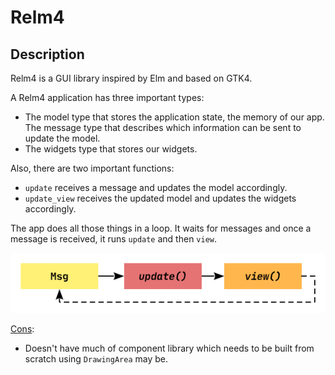 # Relm4

## Description

Relm4 is a GUI library inspired by Elm and based on GTK4.

A Relm4 application has three important types:

- The model type that stores the application state, the memory of our app.
The message type that describes which information can be sent to update the model.
- The widgets type that stores our widgets.

Also, there are two important functions:

- `update` receives a message and updates the model accordingly.
- `update_view` receives the updated model and updates the widgets accordingly.

The app does all those things in a loop. It waits for messages and once a message is received, it runs `update` and then `view`.

![](../../img/relm4_elm_architecture.png)

<u>Cons</u>:

- Doesn't have much of component library which needs to be built from scratch using `DrawingArea` may be.
